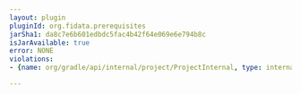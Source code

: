 ```yaml
---
layout: plugin
pluginId: org.fidata.prerequisites
jarSha1: da8c7e6b601edbdc5fac4b42f64e069e6e794b8c
isJarAvailable: true
error: NONE
violations:
- {name: org/gradle/api/internal/project/ProjectInternal, type: internal-api-usage}

---
```

